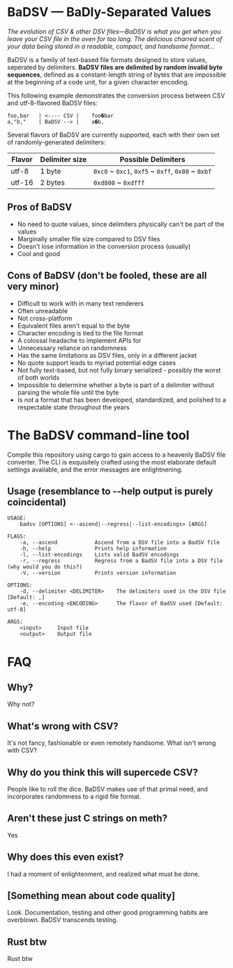 # BaDSV — BaDly-Separated Values 

*The evolution of CSV & other DSV files—BaDSV is what you get when you leave your CSV file in the oven for too long. The delicious charred scent
of your data being stored in a readable, compact, and handsome format...*

BaDSV is a family of text-based file formats designed to store values, seperated by delimiters. **BaDSV files are delimited by random invalid byte sequences**,
defined as a constant-length string of bytes that are impossible at the beginning of a code unit, for a given character encoding.

This following example demonstrates the conversion process between CSV and utf-8-flavored BaDSV files:

``` 
foo,bar   | <---- CSV |    foo�bar
a,"b,"    | BaDSV --> |    a�b,
```

Several flavors of BaDSV are currently supported, each with their own set of randomly-generated delimiters:

| Flavor | Delimiter size | Possible Delimiters                               |
|--------|----------------|---------------------------------------------------|
| utf-8  | 1 byte         | `0xc0` ~ `0xc1`, `0xf5` ~ `0xff`, `0x80` ~ `0xbf` |
| utf-16 | 2 bytes        | `0xd800` ~ `0xdfff`                               |

## Pros of BaDSV

* No need to quote values, since delimiters physically can't be part of the values
* Marginally smaller file size compared to DSV files
* Doesn't lose information in the conversion process (usually)
* Cool and good

## Cons of BaDSV (don't be fooled, these are all very minor)

* Difficult to work with in many text renderers
* Often unreadable
* Not cross-platform
* Equivalent files aren't equal to the byte
* Character encoding is tied to the file format
* A colossal headache to implement APIs for
* Unnecessary reliance on randomness
* Has the same limitations as DSV files, only in a different jacket
* No quote support leads to myriad potential edge cases
* Not fully text-based, but not fully binary serialized - possibly the worst of both worlds
* Impossible to determine whether a byte is part of a delimiter without parsing the whole file until the byte
* Is *not* a format that has been developed, standardized, and polished to a respectable state throughout the years

# The BaDSV command-line tool

Compile this repository using cargo to gain access to a heavenly BaDSV file converter. 
The CLI is exquisitely crafted using the most elaborate default settings available, and
the error messages are enlightnening.

## Usage (resemblance to --help output is purely coincidental)

```
USAGE:
    badsv [OPTIONS] <--ascend|--regress|--list-encodings> [ARGS]

FLAGS:
    -a, --ascend            Ascend from a DSV file into a BadSV file
    -h, --help              Prints help information
    -l, --list-encodings    Lists valid BadSV encodings
    -r, --regress           Regress from a BadSV file into a DSV file (why would you do this?)
    -V, --version           Prints version information

OPTIONS:
    -d, --delimiter <DELIMITER>    The delimiters used in the DSV file [Default: ,]
    -e, --encoding <ENCODING>      The flavor of BadSV used [Default: utf-8]

ARGS:
    <input>     Input file
    <output>    Output file
```

# FAQ

## Why?

Why not?

## What's wrong with CSV?

It's not fancy, fashionable or even remotely handsome. What isn't wrong with CSV?

## Why do you think this will supercede CSV?

People like to roll the dice. BaDSV makes use of that primal need, and incorporates randomness to a rigid file format.

## Aren't these just C strings on meth?

Yes

## Why does this even exist?

I had a moment of enlightenment, and realized what must be done.

## [Something mean about code quality]

Look. Documentation, testing and other good programming habits are overblown. BaDSV transcends testing.

## Rust btw

Rust btw
